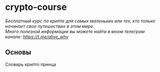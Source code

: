 # crypto-course
*Бесплатный курс по крипте для самых маленьких или тех, кто только начинает свое путешествие в этом мире.<br>Много полезной информации вы можете найти в моем телеграм канале: https://t.me/alive_why*

## Основы
Словарь крипто принца
